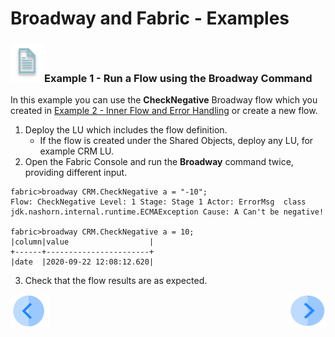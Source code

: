 # Broadway and Fabric - Examples

### ![info](/academy/images/example.png)Example 1 - Run a Flow using the Broadway Command

In this example you can use the **CheckNegative** Broadway flow which you created in [Example 2 - Inner Flow and Error Handling](16_broadway_addl_features_ex2.md) or create a new flow.

1. Deploy the LU which includes the flow definition. 
   * If the flow is created under the Shared Objects, deploy any LU, for example CRM LU.
2. Open the Fabric Console and run the **Broadway** command twice, providing different input.

~~~
fabric>broadway CRM.CheckNegative a = "-10";
Flow: CheckNegative Level: 1 Stage: Stage 1 Actor: ErrorMsg  class jdk.nashorn.internal.runtime.ECMAException Cause: A Can't be negative!

fabric>broadway CRM.CheckNegative a = 10;
|column|value                  |
+------+-----------------------+
|date  |2020-09-22 12:08:12.620|
~~~

3. Check that the flow results are as expected.



[![Previous](/articles/images/Previous.png)](20_broadway_and_fabric.md)[<img align="right" width="60" height="54" src="/articles/images/Next.png">](22_broadway_summary_exercise.md)